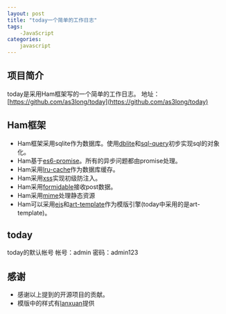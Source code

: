 ```yaml
---
layout: post
title: "today一个简单的工作日志"
tags:
    -JavaScript
categories:
    javascript
---
```


## 项目简介

today是采用Ham框架写的一个简单的工作日志。
地址：[https://github.com/as3long/today](https://github.com/as3long/today)

## Ham框架

- Ham框架采用sqlite作为数据库。使用[dblite](https://github.com/WebReflection/dblite)和[sql-query](https://github.com/dresende/node-sql-query)初步实现sql的对象化。
- Ham基于[es6-promise](https://github.com/jakearchibald/es6-promise)。所有的异步问题都由promise处理。
- Ham采用[lru-cache](https://github.com/isaacs/node-lru-cache)作为数据库缓存。
- Ham采用[xss](https://github.com/leizongmin/js-xss)实现初级防注入。
- Ham采用[formidable](https://github.com/felixge/node-formidable)接收post数据。
- Ham采用[mime](https://github.com/broofa/node-mime)处理静态资源
- Ham可以采用[ejs](https://github.com/tj/ejs)和[art-template](https://github.com/aui/artTemplate)作为模版引擎(today中采用的是art-template)。

## today

today的默认帐号
帐号：admin 密码：admin123

## 感谢

- 感谢以上提到的开源项目的贡献。
- 模版中的样式有[lanxuan](https://github.com/lanxuan)提供

